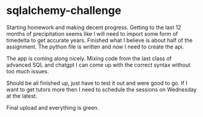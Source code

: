 # sqlalchemy-challenge
Starting homework and making decent progress. Getting to the last 12 months of precipitation seems like I will need to import some form of timedelta to get accurate years. Finished what I believe is about half of the assignment. The python file is written and now I need to create the api.

The app is coming along nicely. Mixing code from the last class of advanced SQL and chatgpt I can come up with the correct syntax without too much issues.

Should be all finished up, just have to test it out and were good to go. If I want to get tutors more then I need to schedule the sessions on Wednesday at the latest.

Final upload and everything is green.